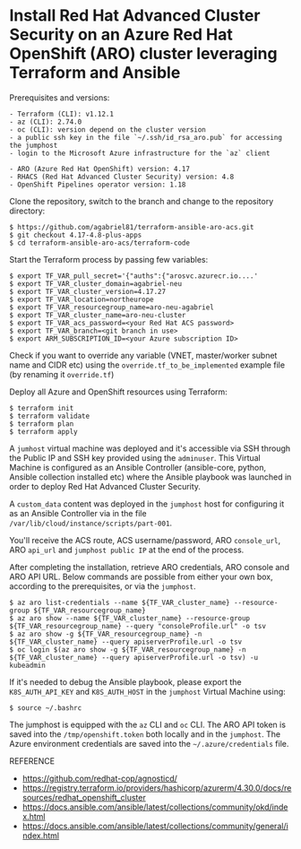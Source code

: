 # Install Red Hat Advanced Cluster Security on an Azure Red Hat OpenShift (ARO) cluster leveraging Terraform and Ansible

Prerequisites and versions:

```
- Terraform (CLI): v1.12.1
- az (CLI): 2.74.0
- oc (CLI): version depend on the cluster version
- a public ssh key in the file `~/.ssh/id_rsa_aro.pub` for accessing the jumphost
- login to the Microsoft Azure infrastructure for the `az` client 
```
```
- ARO (Azure Red Hat OpenShift) version: 4.17
- RHACS (Red Hat Advanced Cluster Security) version: 4.8
- OpenShift Pipelines operator version: 1.18
```

Clone the repository, switch to the branch and change to the repository directory:
```
$ https://github.com/agabriel81/terraform-ansible-aro-acs.git
$ git checkout 4.17-4.8-plus-apps
$ cd terraform-ansible-aro-acs/terraform-code
```

Start the Terraform process by passing few variables:
```
$ export TF_VAR_pull_secret='{"auths":{"arosvc.azurecr.io....'
$ export TF_VAR_cluster_domain=agabriel-neu
$ export TF_VAR_cluster_version=4.17.27
$ export TF_VAR_location=northeurope
$ export TF_VAR_resourcegroup_name=aro-neu-agabriel
$ export TF_VAR_cluster_name=aro-neu-cluster
$ export TF_VAR_acs_password=<your Red Hat ACS password>
$ export TF_VAR_branch=<git branch in use>
$ export ARM_SUBSCRIPTION_ID=<your Azure subscription ID>
```

Check if you want to override any variable (VNET, master/worker subnet name and CIDR etc) using the `override.tf_to_be_implemented` example file (by renaming it `override.tf`)

Deploy all Azure and OpenShift resources using Terraform:

```
$ terraform init
$ terraform validate
$ terraform plan 
$ terraform apply 
```

A `jumhost` virtual machine was deployed and it's accessible via SSH through the Public IP and SSH key provided using the `adminuser`. 
This Virtual Machine is configured as an Ansible Controller (ansible-core, python, Ansible collection installed etc) where the Ansible playbook was launched in order to deploy Red Hat Advanced Cluster Security.

A `custom_data` content was deployed in the `jumphost` host for configuring it as an Ansible Controller via in the file `/var/lib/cloud/instance/scripts/part-001`.

You'll receive the ACS route, ACS username/password, ARO `console_url`, ARO `api_url` and `jumphost public IP` at the end of the process.

After completing the installation, retrieve ARO credentials, ARO console and ARO API URL.
Below commands are possible from either your own box, according to the prerequisites, or via the `jumphost`.

```
$ az aro list-credentials --name ${TF_VAR_cluster_name} --resource-group ${TF_VAR_resourcegroup_name}
$ az aro show --name ${TF_VAR_cluster_name} --resource-group ${TF_VAR_resourcegroup_name} --query "consoleProfile.url" -o tsv
$ az aro show -g ${TF_VAR_resourcegroup_name} -n ${TF_VAR_cluster_name} --query apiserverProfile.url -o tsv 
$ oc login $(az aro show -g ${TF_VAR_resourcegroup_name} -n ${TF_VAR_cluster_name} --query apiserverProfile.url -o tsv) -u kubeadmin
```

If it's needed to debug the Ansible playbook, please export the `K8S_AUTH_API_KEY` and `K8S_AUTH_HOST` in the `jumphost` Virtual Machine using:

```
$ source ~/.bashrc
```

The jumphost is equipped with the `az` CLI and `oc` CLI.
The ARO API token is saved into the `/tmp/openshift.token` both locally and in the `jumphost`.
The Azure environment credentials are saved into the `~/.azure/credentials` file.


REFERENCE

- https://github.com/redhat-cop/agnosticd/
- https://registry.terraform.io/providers/hashicorp/azurerm/4.30.0/docs/resources/redhat_openshift_cluster
- https://docs.ansible.com/ansible/latest/collections/community/okd/index.html
- https://docs.ansible.com/ansible/latest/collections/community/general/index.html
